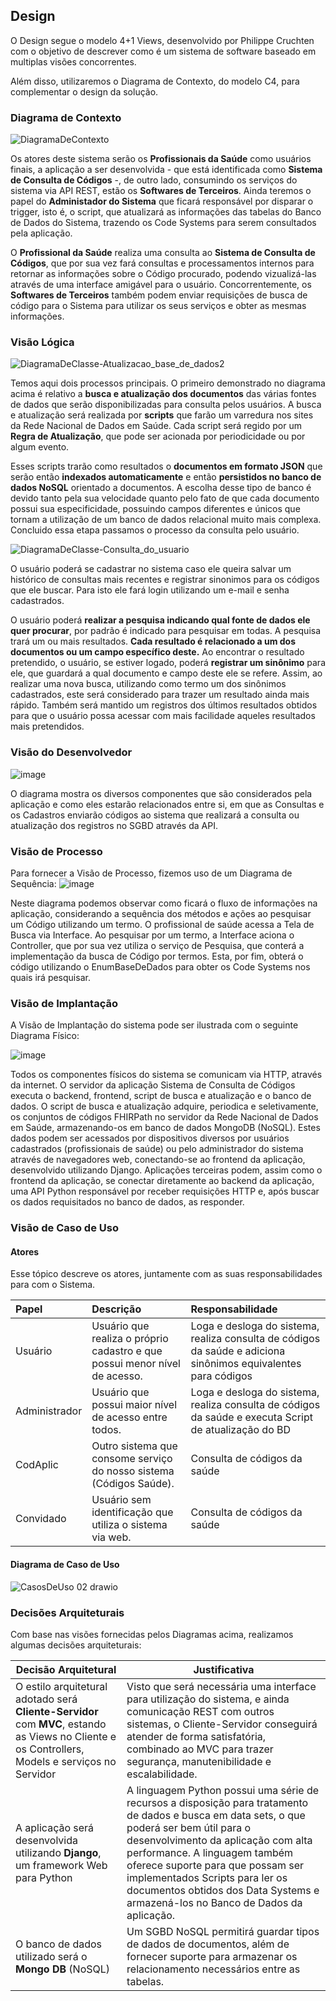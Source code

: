 ## Design

O Design segue o modelo 4+1 Views, desenvolvido por Philippe Cruchten 
com o objetivo de descrever como é um sistema de software baseado em multiplas visões concorrentes.

Além disso, utilizaremos o Diagrama de Contexto, do modelo C4, para complementar o design da solução.

### Diagrama de Contexto
![DiagramaDeContexto](https://user-images.githubusercontent.com/43323869/161669345-6ea88bda-cedc-4e3a-9a5b-0a56eb2ccc98.png)

Os atores deste sistema serão os **Profissionais da Saúde** como usuários finais, a aplicação a ser desenvolvida - que está identificada como **Sistema de Consulta de Códigos** -, de outro lado, consumindo os serviços do sistema via API REST, estão os **Softwares de Terceiros**. Ainda teremos o papel do **Administador do Sistema** que ficará responsável por disparar o trigger, isto é, o script, que atualizará as informações das tabelas do Banco de Dados do Sistema, trazendo os Code Systems para serem consultados pela aplicação.

O **Profissional da Saúde** realiza uma consulta ao **Sistema de Consulta de Códigos**, que por sua vez fará consultas e processamentos internos para retornar as informações sobre o Código procurado, podendo vizualizá-las através de uma interface amigável para o usuário. Concorrentemente, os **Softwares de Terceiros** também podem enviar requisições de busca de código para o Sistema para utilizar os seus serviços e obter as mesmas informações.

### Visão Lógica

![DiagramaDeClasse-Atualizacao_base_de_dados2](https://user-images.githubusercontent.com/30759534/162078251-02696180-05d8-45a5-b258-9f1455d75e6c.png)

Temos aqui dois processos principais. O primeiro demonstrado no diagrama acima é relativo a **busca e atualização dos documentos** das várias fontes de dados que serão disponibilizadas para consulta pelos usuários. A busca e atualização será realizada por **scripts** que farão um varredura nos sites da Rede Nacional de Dados em Saúde. Cada script será regido por um **Regra de Atualização**, que pode ser acionada por periodicidade ou por algum evento.

Esses scripts trarão como resultados o **documentos em formato JSON** que serão então **indexados automaticamente** e então **persistidos no banco de dados NoSQL** orientado a documentos. A escolha desse tipo de banco é devido tanto pela sua velocidade quanto pelo fato de que cada documento possui sua especificidade, possuindo campos diferentes e únicos que tornam a utilização de um banco de dados relacional muito mais complexa. Concluido essa etapa passamos o processo da consulta pelo usuário.


![DiagramaDeClasse-Consulta_do_usuario](https://user-images.githubusercontent.com/45233540/161885884-9c584188-46c2-406b-bb97-ca262262ffd4.png)

O usuário poderá se cadastrar no sistema caso ele queira salvar um histórico de consultas mais recentes e registrar sinonimos para os códigos que ele buscar. Para isto ele fará login utilizando um e-mail e senha cadastrados.

O usuário poderá **realizar a pesquisa indicando qual fonte de dados ele quer procurar**, por padrão é indicado para pesquisar em todas. A pesquisa trará um ou mais resultados. **Cada resultado é relacionado a um dos documentos ou um campo específico deste.** Ao encontrar o resultado pretendido, o usuário, se estiver logado, poderá **registrar um sinônimo** para ele, que guardará a qual documento e campo deste ele se refere. Assim, ao realizar uma nova busca, utilizando como termo um dos sinônimos cadastrados, este será considerado para trazer um resultado ainda mais rápido. Também será mantido um registros dos últimos resultados obtidos para que o usuário possa acessar com mais facilidade aqueles resultados mais pretendidos.



### Visão do Desenvolvedor
![image](https://user-images.githubusercontent.com/43323869/162075965-d42a2f63-ac92-4409-b351-395a33525762.png)

O diagrama mostra os diversos componentes que são considerados pela aplicação e como eles estarão relacionados entre si, em que as Consultas e os Cadastros enviarão códigos ao sistema que realizará a consulta ou atualização dos registros no SGBD através da API.

### Visão de Processo
Para fornecer a Visão de Processo, fizemos uso de um Diagrama de Sequência:
![image](https://user-images.githubusercontent.com/43323869/161888270-88158772-e6b6-40b5-875c-245954e93086.png)


Neste diagrama podemos observar como ficará o fluxo de informações na aplicação, considerando a sequência dos métodos e ações ao pesquisar um Código utilizando um termo. O profissional de saúde acessa a Tela de Busca via Interface. Ao pesquisar por um termo, a Interface aciona o Controller, que por sua vez utiliza o serviço de Pesquisa, que conterá a implementação da busca de Código por termos. Esta, por fim, obterá o código utilizando o EnumBaseDeDados para obter os Code Systems nos quais irá pesquisar.

### Visão de Implantação
A Visão de Implantação do sistema pode ser ilustrada com o seguinte Diagrama Físico:

![image](https://user-images.githubusercontent.com/71414081/161967120-22d445af-492a-44ae-b9a0-4ae7ddbbc650.png)

Todos os componentes físicos do sistema se comunicam via HTTP, através da internet. O servidor da aplicação Sistema de Consulta de Códigos executa o backend, frontend, script de busca e atualização e o banco de dados. O script de busca e atualização adquire, periodica e seletivamente, os conjuntos de códigos FHIRPath no servidor da Rede Nacional de Dados em Saúde, armazenando-os em banco de dados MongoDB (NoSQL). Estes dados podem ser acessados por dispositivos diversos por usuários cadastrados (profissionais de saúde) ou pelo administrador do sistema através de navegadores web, conectando-se ao frontend da aplicação, desenvolvido utilizando Django. Aplicações terceiras podem, assim como o frontend da aplicação, se conectar diretamente ao backend da aplicação, uma API Python responsável por receber requisições HTTP e, após buscar os dados requisitados no banco de dados, as responder.

### Visão de Caso de Uso

#### **Atores**
Esse tópico descreve os atores, juntamente com as suas responsabilidades para com o Sistema. 

|**Papel**|**Descrição**|**Responsabilidade**|
| :- | :- | :- |
|Usuário|Usuário que realiza o próprio cadastro e que possui menor nível de acesso.|Loga e desloga do sistema, realiza consulta de códigos da saúde e adiciona sinônimos equivalentes para códigos|
|Administrador|Usuário que possui maior nível de acesso entre todos.|Loga e desloga do sistema, realiza consulta de códigos da saúde e executa Script de atualização do BD|
|CodAplic|Outro sistema que consome serviço do nosso sistema (Códigos Saúde).|Consulta de códigos da saúde|
|Convidado|Usuário sem identificação que utiliza o sistema via web.|Consulta de códigos da saúde|

#### **Diagrama de Caso de Uso**

![CasosDeUso 02 drawio](https://user-images.githubusercontent.com/30759534/162077306-9f55bc98-cae8-44aa-b238-cd3ecf7187e1.png)


### Decisões Arquiteturais
Com base nas visões fornecidas pelos Diagramas acima, realizamos algumas decisões arquiteturais:

Decisão Arquitetural | Justificativa
----- | ----------
O estilo arquitetural adotado será **Cliente-Servidor** com **MVC**, estando as Views no Cliente e os Controllers, Models e serviços no Servidor| Visto que será necessária uma interface para utilização do sistema, e ainda comunicação REST com outros sistemas, o Cliente-Servidor conseguirá atender de forma satisfatória, combinado ao MVC para trazer segurança, manutenibilidade e escalabilidade.
A aplicação será desenvolvida utilizando **Django**, um framework Web para Python | A linguagem Python possui uma série de recursos a disposição para tratamento de dados e busca em data sets, o que poderá ser bem útil para o desenvolvimento da aplicação com alta performance. A linguagem também oferece suporte para que possam ser implementados Scripts para ler os documentos obtidos dos Data Systems e armazená-los no Banco de Dados da aplicação.
O banco de dados utilizado será o **Mongo DB** (NoSQL) | Um SGBD NoSQL permitirá guardar tipos de dados de documentos, além de fornecer suporte para armazenar os relacionamento necessários entre as tabelas.
